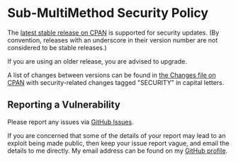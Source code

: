 # Sub-MultiMethod Security Policy

The [latest stable release on CPAN](https://metacpan.org/release/Sub-MultiMethod)
is supported for security updates. (By convention, releases with an underscore
in their version number are not considered to be stable releases.)

If you are using an older release, you are advised to upgrade.

A list of changes between versions can be found in
[the Changes file on CPAN](https://metacpan.org/changes/distribution/Sub-MultiMethod)
with security-related changes tagged "SECURITY" in capital letters.

## Reporting a Vulnerability

Please report any issues via [GitHub Issues](https://github.com/tobyink/p5-sub-multimethod/issues).

If you are concerned that some of the details of your report may lead to an
exploit being made public, then keep your issue report vague, and email the
details to me directly. My email address can be found on my
[GitHub profile](https://github.com/tobyink).
